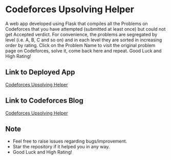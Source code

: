 # Codeforces Upsolving Helper
A web app developed using Flask that compiles all the Problems on Codeforces that you have attempted (submitted at least once) but could not get Accepted verdict. For convenience, the problems are segregated by level (i.e. A, B, C and so on) and in each level they are sorted in increasing order by rating. Click on the Problem Name to visit the original problem page on Codeforces, solve it, come back here and repeat. Good Luck and High Rating!

## Link to Deployed App
<a href="https://codeforces-upsolving-helper.herokuapp.com/">Codeforces Upsolving Helper</a>

## Link to Codeforces Blog
<a href="https://codeforces.com/blog/entry/79917">Codeforces Upsolving Helper</a>

## Note
* Feel free to raise issues regarding bugs/improvement.
* Star the repository if it helped you in any way.
* Good Luck and High Rating!